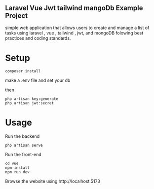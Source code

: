 ## Laravel Vue Jwt tailwind mangoDb Example Project
simple web application that allows users to create and manage a list of tasks using laravel , vue , tailwind , jwt, and mongoDB folowing best practices and coding standards.


# Setup

```
composer install
```

make a .env file and set your db

then
```
php artisan key:generate
php artisan jwt:secret
```

# Usage

Run the backend
```
php artisan serve
```

Run the front-end
```
cd vue
npm install
npm run dev
```

Browse the website using
http://localhost:5173

